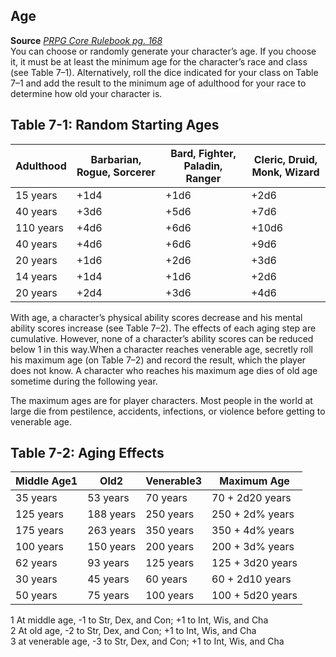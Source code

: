 ## Age

**Source** [_PRPG Core Rulebook pg. 168_](http://paizo.com/pathfinderRPG/v5748btpy88yj)  
You can choose or randomly generate your character’s age. If you choose it, it must be at least the minimum age for the character’s race and class (see Table 7–1). Alternatively, roll the dice indicated for your class on Table 7–1 and add the result to the minimum age of adulthood for your race to determine how old your character is.  
  

## Table 7-1: Random Starting Ages

|**Adulthood**|**Barbarian, Rogue, Sorcerer**|**Bard, Fighter, Paladin, Ranger**|**Cleric, Druid, Monk, Wizard**|
|---|---|---|---|
|15 years|+1d4|+1d6|+2d6|
|40 years|+3d6|+5d6|+7d6|
|110 years|+4d6|+6d6|+10d6|
|40 years|+4d6|+6d6|+9d6|
|20 years|+1d6|+2d6|+3d6|
|14 years|+1d4|+1d6|+2d6|
|20 years|+2d4|+3d6|+4d6|

  
With age, a character’s physical ability scores decrease and his mental ability scores increase (see Table 7–2). The effects of each aging step are cumulative. However, none of a character’s ability scores can be reduced below 1 in this way.When a character reaches venerable age, secretly roll his maximum age (on Table 7–2) and record the result, which the player does not know. A character who reaches his maximum age dies of old age sometime during the following year.  
  
The maximum ages are for player characters. Most people in the world at large die from pestilence, accidents, infections, or violence before getting to venerable age.

## Table 7-2: Aging Effects

|**Middle Age1**|**Old2**|**Venerable3**|**Maximum Age**|
|---|---|---|---|
|35 years|53 years|70 years|70 + 2d20 years|
|125 years|188 years|250 years|250 + 2d% years|
|175 years|263 years|350 years|350 + 4d% years|
|100 years|150 years|200 years|200 + 3d% years|
|62 years|93 years|125 years|125 + 3d20 years|
|30 years|45 years|60 years|60 + 2d10 years|
|50 years|75 years|100 years|100 + 5d20 years|

1 At middle age, -1 to Str, Dex, and Con; +1 to Int, Wis, and Cha  
2 At old age, -2 to Str, Dex, and Con; +1 to Int, Wis, and Cha  
3 at venerable age, -3 to Str, Dex, and Con; +1 to Int, Wis, and Cha
